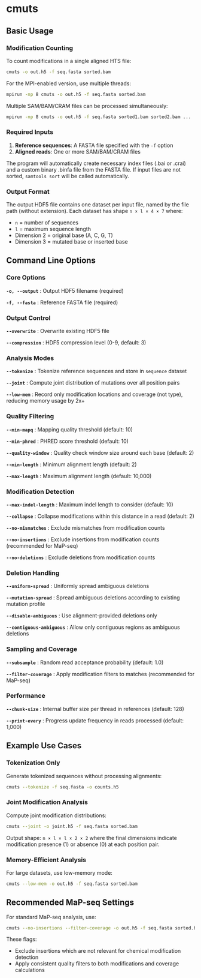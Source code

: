 # cmuts

## Basic Usage

### Modification Counting

To count modifications in a single aligned HTS file:

```bash
cmuts -o out.h5 -f seq.fasta sorted.bam
```

For the MPI-enabled version, use multiple threads:

```bash
mpirun -np 8 cmuts -o out.h5 -f seq.fasta sorted.bam
```

Multiple SAM/BAM/CRAM files can be processed simultaneously:

```bash
mpirun -np 8 cmuts -o out.h5 -f seq.fasta sorted1.bam sorted2.bam ...
```

### Required Inputs

1. **Reference sequences**: A FASTA file specified with the `-f` option
2. **Aligned reads**: One or more SAM/BAM/CRAM files

The program will automatically create necessary index files (.bai or .crai) and a custom binary .binfa file from the FASTA file. If input files are not sorted, `samtools sort` will be called automatically.

### Output Format

The output HDF5 file contains one dataset per input file, named by the file path (without extension). Each dataset has shape `n × l × 4 × 7` where:

- `n` = number of sequences
- `l` = maximum sequence length  
- Dimension 2 = original base (A, C, G, T)
- Dimension 3 = mutated base or inserted base

## Command Line Options

### Core Options

**`-o, --output`** : Output HDF5 filename (required)

**`-f, --fasta`** : Reference FASTA file (required)

### Output Control

**`--overwrite`** : Overwrite existing HDF5 file

**`--compression`** : HDF5 compression level (0-9, default: 3)

### Analysis Modes

**`--tokenize`** : Tokenize reference sequences and store in `sequence` dataset

**`--joint`** : Compute joint distribution of mutations over all position pairs

**`--low-mem`** : Record only modification locations and coverage (not type), reducing memory usage by 2x+

### Quality Filtering

**`--min-mapq`** : Mapping quality threshold (default: 10)

**`--min-phred`** : PHRED score threshold (default: 10)

**`--quality-window`** : Quality check window size around each base (default: 2)

**`--min-length`** : Minimum alignment length (default: 2)

**`--max-length`** : Maximum alignment length (default: 10,000)

### Modification Detection

**`--max-indel-length`** : Maximum indel length to consider (default: 10)

**`--collapse`** : Collapse modifications within this distance in a read (default: 2)

**`--no-mismatches`** : Exclude mismatches from modification counts

**`--no-insertions`** : Exclude insertions from modification counts (recommended for MaP-seq)

**`--no-deletions`** : Exclude deletions from modification counts

### Deletion Handling

**`--uniform-spread`** : Uniformly spread ambiguous deletions

**`--mutation-spread`** : Spread ambiguous deletions according to existing mutation profile

**`--disable-ambiguous`** : Use alignment-provided deletions only

**`--contiguous-ambiguous`** : Allow only contiguous regions as ambiguous deletions

### Sampling and Coverage

**`--subsample`** : Random read acceptance probability (default: 1.0)

**`--filter-coverage`** : Apply modification filters to matches (recommended for MaP-seq)

### Performance

**`--chunk-size`** : Internal buffer size per thread in references (default: 128)

**`--print-every`** : Progress update frequency in reads processed (default: 1,000)


## Example Use Cases

### Tokenization Only

Generate tokenized sequences without processing alignments:

```bash
cmuts --tokenize -f seq.fasta -o counts.h5
```

### Joint Modification Analysis

Compute joint modification distributions:

```bash
cmuts --joint -o joint.h5 -f seq.fasta sorted.bam
```

Output shape: `n × l × l × 2 × 2` where the final dimensions indicate modification presence (1) or absence (0) at each position pair.

### Memory-Efficient Analysis

For large datasets, use low-memory mode:

```bash
cmuts --low-mem -o out.h5 -f seq.fasta sorted.bam
```

## Recommended MaP-seq Settings

For standard MaP-seq analysis, use:

```bash
cmuts --no-insertions --filter-coverage -o out.h5 -f seq.fasta sorted.bam
```

These flags:
- Exclude insertions which are not relevant for chemical modification detection
- Apply consistent quality filters to both modifications and coverage calculations
